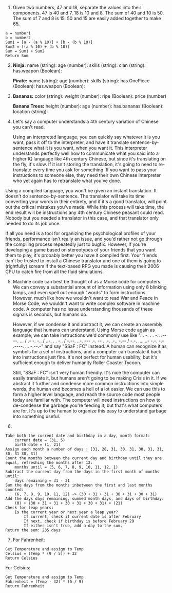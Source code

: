 1.  Given two numbers, 47 and 18, separate the values into their components. 47 is 40 and 7, 18 is 10 and 8. The sum of 40 and 10 is 50. The sum of 7 and 8 is 15. 50 and 15 are easily added together to make 65.
   
```
a = number1
b = number2
Sum1 = [a - (a % 10)] + [b - (b % 10)]
Sum2 = [(a % 10) + (b % 10)]
Sum = Sum1 + Sum2
Return Sum
```

2. **Ninja:**
   name (string):
   age (number):
   skills (string):
   clan (string):
   has.weapon (Boolean):
   
   **Pirate:** 
   name (string):
   age (number):
   skills (string):
   has.OnePiece (Boolean):
   has.weapon (Boolean):

3. **Bananas:**
   color (string):
   weight (number):
   ripe (Boolean):
   price (number)
   
   **Banana Trees:** 
   height (number):
   age (number):
   has.bananas (Boolean):
   location (string):
   
4. Let's say a computer understands a 4th century variation of Chinese you can't read. 
   
   Using an interpreted language, you can quickly say whatever it is you want, pass it off to the interpreter, and have it translate sentence-by-sentence what it is you want, when you want it. This interpreter understands perfectly well how to communicate what you said into a higher IQ language like 4th century Chinese, but since it's translating on the fly, it's slow. If it isn't storing the translation, it's going to need to re-translate every time you ask for something. If you want to pass your instructions to someone else, they need their own Chinese interpreter who yet again has to retranslate what you've done.
  
  Using a compiled language, you won't be given an instant translation. It doesn't do sentence-by-sentence. The translator will take its time converting your words in their entirety, and if it's a good translator, will point out the critical mistakes you've made. While this process will take time, the end result will be instructions any 4th century Chinese peasant could read. Nobody but you needed a translator in this case, and that translator only needed to do its job once.
  
  If all you need is a tool for organizing the psychological profiles of your friends, performance isn't really an issue, and you'd rather not go through the compiling process repeatedly just to bugfix. However, if you're developing a game based on stereotypes of your friends that you want them to play, it's probably better you have it compiled first. Your friends can't be trusted to install a Chinese translator and one of them is going to (rightfully) scream if the text-based RPG you made is causing their 2006 CPU to catch fire from all the fluid simulations.
  
5. Machine code can best be thought of as a Morse code for computers. We can convey a substantial amount of information using only 8 blinking lamps, and even spell out enough "words" to form instructions. However, much like how we wouldn't want to read War and Peace in Morse Code, we wouldn't want to write complex software in machine code. A computer has no issue understanding thousands of these signals is seconds, but humans do.
   
   However, if we condense it and abstract it, we can create an assembly language that humans can understand. Using Morse code again as example, we can take instructions we'd commonly use like "... -. . . -.. .----. ... / .- -. -.. / ..-. . . -.. / -.--. ..-. --- .-. -- . .-. .-.. -.-- / -.-. .... ..- -.-. -.- .----. ... -.--.-" and say "SSaF : FC" instead. A human can recognize it as symbols for a set of instructions, and a computer can translate it back into instructions just fine. It's not perfect for human usability, but it's sufficient enough to deliver humanity Roller Coaster Tycoon. 
   
   Still, "SSaF : FC" isn't very human friendly. It's nice the computer can easily translate it, but humans aren't going to be making Crisis in it. If we abstract it further and condense more common instructions into simple words, the human end becomes a hell of a lot easier. We can use this to form a higher level language, and reach the source code most people today are familiar with. The computer will need instructions on how to de-condense the garbage you're feeding it, but that's what computers are for. It's up to the human to organize this easy to understand garbage into something useful.
  
6. 
```
Take both the current date and birthday in a day, month format:
	current date = (31, 5)
	birth date = (1, 21)
Assign each month a number of days : [31, 28, 31, 30, 31, 30, 31, 31, 30, 31 30, 31]
Count the months between the current day and birthday until they are equal, refreshing the months after 12:
	months until = (5, 6, 7, 8, 9, 10, 11, 12, 1)
Subtract the current day from the days in the first month of months until:
	days remaining = 31 - 31
Sum the days from the months inbetween the first and last months counted:
	(6, 7, 8, 9, 10, 11, 12) -> (30 + 31 + 31 + 30 + 31 + 30 + 31)
Add the days days remaining, summed month days, and days of birthday:
	(0) + (30 + 31 + 31 + 30 + 31 + 30 + 31) + (21)
Check for leap years:
	Is the current year or next year a leap year?
		If current, check if current date is after February
		If next, check if birthday is before February 29
		If either isn't true, add a day to the sum.
Return the sum: 235 days

```

7. For Fahrenheit:

```
Get Temperature and assign to Temp 
Celsius = (Temp * (9 / 5)) + 32
Return Celsius
```

   For Celsius:
   
```
Get Temperature and assign to Temp
Fahrenheit = (Temp - 32) * (5 / 9)
Return Fahrenheit
```
